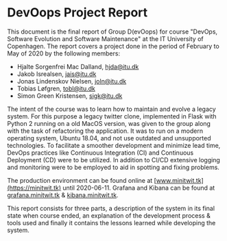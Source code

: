 # DevOops Project Report

This document is the final report of Group D(evOops) for course "DevOps, Software Evolution and Software Maintenance" at the IT University of Copenhagen. The report covers a project done in the period of February to May of 2020 by the following members:
- Hjalte Sorgenfrei Mac Dalland, hjda@itu.dk
- Jakob Isrealsen, jais@itu.dk
- Jonas Lindenskov Nielsen, joln@itu.dk
- Tobias Løfgren, tobl@itu.dk
- Simon Green Kristensen, sigk@itu.dk

The intent of the course was to learn how to maintain and evolve a legacy system. 
For this purpose a legacy twitter clone, implemented in Flask with Python 2 running on a old MacOS version, was given to the group along with the task of refactoring the application. 
It was to run on a modern operating system, Ubuntu 18.04, and not use outdated and unsupported technologies. To facilitate a smoother development and minimize lead time, DevOps practices like Continuous Integration (CI) and Continuous Deployment (CD) were to be utilized. In addition to CI/CD extensive logging and monitoring were to be employed to aid in spotting and fixing problems. 

The production environment can be found online at [www.minitwit.tk](https://minitwit.tk) until 2020-06-11. Grafana and Kibana can be found at [grafana.minitwit.tk](https://grafana.minitwit.tk) & [kibana.minitwit.tk](https://kibana.minitwit.tk).

This report consists for three parts, a description of the system in its final state when course ended, an explanation of the development process & tools used and finally it contains the lessons learned while developing the system.

